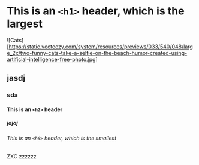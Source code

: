# This is an `<h1>` header, which is the largest
![Cats][https://static.vecteezy.com/system/resources/previews/033/540/048/large_2x/two-funny-cats-take-a-selfie-on-the-beach-humor-created-using-artificial-intelligence-free-photo.jpg]
## jasdj
### sda 
#### This is an `<h2>` header
##### jajaj
###### This is an `<h6>` header, which is the smallest
ZXC
zzzzzz
